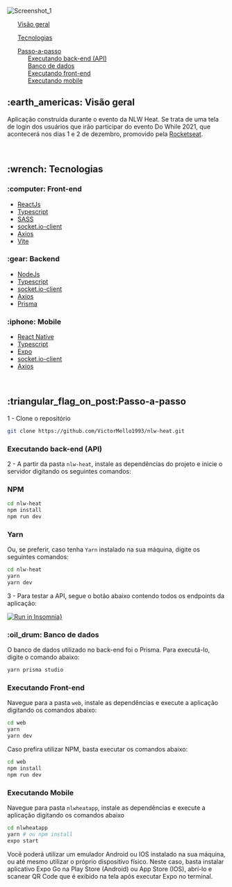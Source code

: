 ![Screenshot_1](https://user-images.githubusercontent.com/35710766/138612674-eb691b53-0719-49f1-a557-572dc8d7a7e8.png)



<ul><a href="#earth_americas-visão-geral">Visão geral</a></ul>
<ul><a href="#wrench-tecnologias">Tecnologias</a></ul>
<ul style="list-style-type: none;"><a href="#triangular_flag_on_postpasso-a-passo">Passo-a-passo</a>
  <li>
    <ul><a href="#executando-back-end-api">Executando back-end (API)</a></ul>
    <ul><a href="#oil_drum-banco-de-dados">Banco de dados</a></ul>
    <ul><a href="#executando-front-end">Executando front-end</a></ul>
    <ul><a href="#executando-mobile">Executando mobile</a></ul>
  </li>
</ul>

<h2>:earth_americas: Visão geral</h2>
<p>Aplicação construída durante o evento da NLW Heat. Se trata de uma tela de login dos usuários que irão participar do evento Do While 2021, que acontecerá nos dias 1 e 2 de dezembro, promovido pela <a href="https://www.rocketseat.com.br/">Rocketseat</a>.</p>

</br>

<h2>:wrench: Tecnologias</h2>

<h3>:computer: Front-end</h3>
<ul>
  <li><a href="https://reactjs.org/">ReactJs</a></li>
  <li><a href="https://www.typescriptlang.org/">Typescript</a></li>
  <li><a href="https://sass-lang.com/">SASS</a></li>
  <li><a href="https://www.npmjs.com/package/socket.io-client">socket.io-client</a></li>
  <li><a href="https://axios-http.com/docs/intro">Axios</a></li>
  <li><a href="https://vitejs.dev/">Vite</a></li>
</ul>

<h3>:gear: Backend</h3>
<ul>
  <li><a href="https://nodejs.org/en/">NodeJs</a></li>
  <li><a href="https://www.typescriptlang.org/">Typescript</a></li>  
  <li><a href="https://www.npmjs.com/package/socket.io-client">socket.io-client</a></li>
  <li><a href="https://axios-http.com/docs/intro">Axios</a></li>  
  <li><a href="https://www.prisma.io/">Prisma</a></li>    
</ul>

<h3>:iphone: Mobile</h3>
<ul>
  <li><a href="https://reactnative.dev/">React Native</a></li>
  <li><a href="https://www.typescriptlang.org/">Typescript</a></li>  
  <li><a href="https://expo.dev/">Expo</a></li>  
  <li><a href="https://www.npmjs.com/package/socket.io-client">socket.io-client</a></li>
  <li><a href="https://axios-http.com/docs/intro">Axios</a></li>  
</ul>

</br>

<h2>:triangular_flag_on_post:Passo-a-passo</h2>

1 - Clone o repositório
```sh
git clone https://github.com/VictorMello1993/nlw-heat.git
```

<h3>Executando back-end (API)</h3>

2 - A partir da pasta ```nlw-heat```, instale as dependências do projeto e inicie o servidor digitando os seguintes comandos:

<h3>NPM</h3>

```sh
cd nlw-heat
npm install
npm run dev
```

<h3>Yarn</h3>

Ou, se preferir, caso tenha ```Yarn``` instalado na sua máquina, digite os seguintes comandos:

```sh
cd nlw-heat
yarn
yarn dev
```

3 - Para testar a API, segue o botão abaixo contendo todos os endpoints da aplicação:

[![Run in Insomnia}](https://insomnia.rest/images/run.svg)](https://insomnia.rest/run/?label=NLW%20Heat&uri=https%3A%2F%2Fraw.githubusercontent.com%2FVictorMello1993%2Fnlw-heat%2Fmain%2Fapi.json)

<h3>:oil_drum: Banco de dados</h3>

O banco de dados utilizado no back-end foi o Prisma. Para executá-lo, digite o comando abaixo:

```sh
yarn prisma studio
```

<h3>Executando Front-end</h3>

Navegue para a pasta ```web```, instale as dependências e execute a aplicação digitando os comandos abaixo:

```sh
cd web
yarn
yarn dev
```
Caso prefira utilizar NPM, basta executar os comandos abaixo:

```sh
cd web
npm install
npm run dev
```

<h3>Executando Mobile</h3>

Navegue para pasta ```nlwheatapp```, instale as dependências e execute a aplicação digitando os comandos abaixo

```sh
cd nlwheatapp
yarn # ou npm install
expo start
```

Você poderá utilizar um emulador Android ou IOS instalado na sua máquina, ou até mesmo utilizar o próprio dispositivo físico. Neste caso, basta instalar aplicativo Expo Go na Play Store (Android) ou App Store (IOS), abrí-lo e scanear QR Code que é exibido na tela após executar Expo no terminal.
